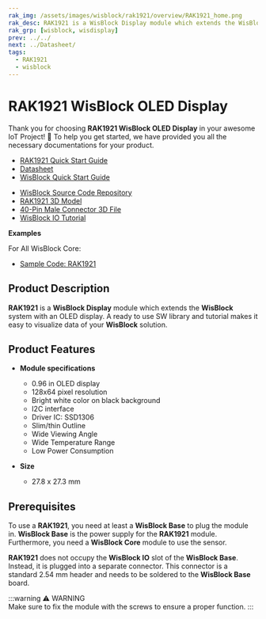 ```yaml
---
rak_img: /assets/images/wisblock/rak1921/overview/RAK1921_home.png
rak_desc: RAK1921 is a WisBlock Display module which extends the WisBlock system with an OLED display. A ready to use SW library and tutorial makes it easy to visualize data of your WisBlock solution.
rak_grp: [wisblock, wisdisplay]
prev: ../../
next: ../Datasheet/
tags:
  - RAK1921
  - wisblock
---
```



# RAK1921 WisBlock OLED Display 

Thank you for choosing **RAK1921 WisBlock OLED Display** in your awesome IoT Project! 🎉 To help you get started, we have provided you all the necessary documentations for your product.

* [RAK1921 Quick Start Guide](../Quickstart)
* [Datasheet](../Datasheet/)
* <a href="../../Quickstart/" target="_blank">WisBlock Quick Start Guide</a>
<!---* [WisBlock Quick Start Guide](../../Quickstart/)-->
* [WisBlock Source Code Repository](https://github.com/RAKWireless/WisBlock/)
* [RAK1921 3D Model](https://downloads.rakwireless.com/3D_File/WisBlock/3D_RAK1921.stp)
* [40-Pin Male Connector 3D File](https://downloads.rakwireless.com/3D_File/Accessory/WisConnector/M40S1003K6M.stp)
* [WisBlock IO Tutorial](/Knowledge-Hub/Learn/WisBlock-IO-Tutorial/)

**Examples**

For All WisBlock Core:
* [Sample Code: RAK1921](https://github.com/RAKWireless/WisBlock/tree/master/examples/common/IO/RAK1921_OLED_SSD1306) 

## Product Description

**RAK1921** is a **WisBlock Display** module which extends the **WisBlock** system with an OLED display. A ready to use SW library and tutorial makes it easy to visualize data of your **WisBlock** solution.

<!--
The RAK1921 module is part of the WisBlock series that belongs to the accessory category. This module was designed to be part of a production-ready IoT solution in a modular way. As part of the accessory category, it is not mandatory to be part of a final solution, but on a certain occasion, it provides competitive advantages and improves the usability of the final solution.

RAK1921 is an OLED display module with a **128×64 dot matrix**. The main characteristics of this module are the following:

- High Brightness
- Self-emission
- High Contrast Ratio
- Slim/thin Outline
- Wide Viewing Angle
- Wide Temperature Range
- Low Power Consumption
-->

## Product Features

* **Module specifications**
    * 0.96&nbsp;in OLED display     
    * 128x64 pixel resolution    
    * Bright white color on black background     
    * I2C interface    
    * Driver IC: SSD1306    
    * Slim/thin Outline    
    * Wide Viewing Angle    
    * Wide Temperature Range    
    * Low Power Consumption    

* **Size**
    * 27.8 x 27.3 mm    

## Prerequisites

To use a **RAK1921**, you need at least a **WisBlock Base** to plug the module in. **WisBlock Base** is the power supply for the **RAK1921** module. Furthermore, you need a **WisBlock Core** module to use the sensor.   

**RAK1921** does not occupy the **WisBlock IO** slot of the **WisBlock Base**. Instead, it is plugged into a separate connector. This connector is a standard 2.54&nbsp;mm header and needs to be soldered to the **WisBlock Base** board.   

<rk-img
  src="/assets/images/wisblock/rak1921/datasheet/interface.png"
  width="30%"
  caption="I2C pin header in the RAK5005-O"
/>

:::warning ⚠️ WARNING    
Make sure to fix the module with the screws to ensure a proper function. 
:::